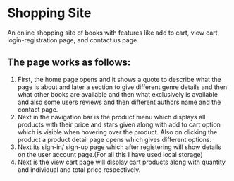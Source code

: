 # Shopping Site

An online shopping site of books with features like add to cart, view cart, login-registration page, and contact us page. 

## The page works as follows: 

1. First, the home page opens and it shows a quote to describe what the page is about and later a section to give different genre details and then what other books are available and then what exclusively is available and also some users reviews and then different authors name and the contact page. 
2. Next in the navigation bar is the product menu which displays all products with their price and stars given along with add to cart option which is visible when hovering over the product. Also on clicking the product a product detail page opens which gives different options. 
3. Next its sign-in/ sign-up page which after registering will show details on the user account page.(For all this I have used local storage)
4. Next is the view cart page will display cart products along with quantity and individual and total price respectively.

